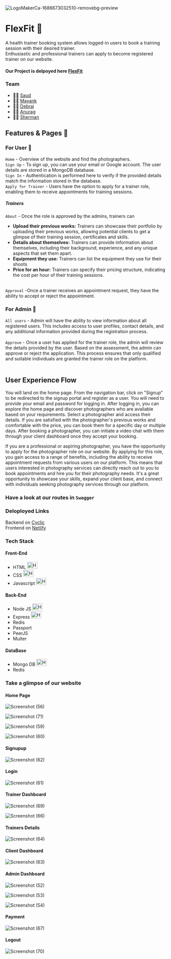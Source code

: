 ![LogoMakerCa-1686673032510-removebg-preview](https://github.com/mohammadsaud-0110/chic-smell-305/assets/112760057/013094ff-5189-4456-a4a3-15f3a2abbbd3)


# FlexFit :runner:

A health trainer booking system allows logged-in users to book a training session with their desired trainer. <br>
Enthusiastic and professional trainers can apply to become registered trainer on our website.

#### Our Project is delpoyed here [FlexFit](https://majestic-puffpuff-66e968.netlify.app/)

### Team 
- :man_technologist: [Saud](https://www.linkedin.com/in/mdsaud/)
- :man_technologist: [Mayank](https://www.linkedin.com/in/mayank-kiran-khobragade/)
- :man_technologist: [Debraj](https://www.linkedin.com/in/debrajj/)
- :man_technologist: [Anurag](https://www.linkedin.com/in/anuragsingh1109/)
- :man_technologist: [Sherman](https://www.linkedin.com/in/sharman-debnath-8878a8205/)


## Features & Pages :page_facing_up:

### For User 	:adult:
`Home` - Overview of the website and find the photographers. <br>
`Sign Up` -  To sign up, you can use your email or Google account. The user details are stored in a MongoDB database. <br>
`Sign In` - Authentication is performed here to verify if the provided details match the information stored in the database. <br>
`Apply for Trainer` - Users have the option to apply for a trainer role, enabling them to receive appointments for training sessions. <br>

##### Trainers
`About` - Once the role is approved by the admins, trainers can 
- **Upload their previous works:** Trainers can showcase their portfolio by uploading their previous works, allowing potential clients to get a glimpse of their training session, certificates and skills. 
- **Details about themselves:** Trainers can provide information about themselves, including their background, experience, and any unique aspects that set them apart.
- **Equipment they use:** Trainers can list the equipment they use for their shoots
- **Price for an hour:** Trainers can specify their pricing structure, indicating the cost per hour of their training sessions.  <br> <br>

`Approval` -Once a trainer receives an appointment request, they have the ability to accept or reject the appointment. 

### For Admin 	:guard:
`All users` - Admin will have the ability to view information about all registered users. This includes access to user profiles, contact details, and any additional information provided during the registration process. <br> <br>
`Approve` - Once a user has applied for the trainer role, the admin will review the details provided by the user. Based on the assessment, the admin can approve or reject the application. This process ensures that only qualified and suitable individuals are granted the trainer role on the platform. <br> <br>

## User Experience Flow
You will land on the home page. From the navigation bar, click on "Signup" to be redirected to the signup portal and register as a user. You will need to provide your email and password for logging in. After logging in, you can explore the home page and discover photographers who are available based on your requirements. Select a photographer and access their details. If you are satisfied with the photographer's previous works and comfortable with the price, you can book them for a specific day or multiple days. After booking a photographer, you can initiate a video chat with them through your client dashboard once they accept your booking.

If you are a professional or aspiring photographer, you have the opportunity to apply for the photographer role on our website. By applying for this role, you gain access to a range of benefits, including the ability to receive appointment requests from various users on our platform. This means that users interested in photography services can directly reach out to you to book appointments and hire you for their photography needs. It's a great opportunity to showcase your skills, expand your client base, and connect with individuals seeking photography services through our platform.

### Have a look at our routes in `Swagger`

<!-- [API](https://flexfit.onrender.com/apidocs/) -->


### Deloployed Links
Backend on [Cyclic](https://rich-tan-cougar-tux.cyclic.app) <br>
Frontend on [Netlify](https://majestic-puffpuff-66e968.netlify.app/)


### Tech Stack

#### Front-End
-  HTML <img src="https://raw.githubusercontent.com/get-icon/geticon/fc0f660daee147afb4a56c64e12bde6486b73e39/icons/html-5.svg" alt="HTML Icon" width="32" height="22">
-  CSS  <img src="https://raw.githubusercontent.com/get-icon/geticon/fc0f660daee147afb4a56c64e12bde6486b73e39/icons/css-3.svg" alt="HTML Icon" width="32" height="22">
-  Javascript  <img src="https://raw.githubusercontent.com/get-icon/geticon/fc0f660daee147afb4a56c64e12bde6486b73e39/icons/javascript.svg" alt="HTML Icon" width="32" height="22">

#### Back-End
-  Node JS  <img src="https://raw.githubusercontent.com/get-icon/geticon/fc0f660daee147afb4a56c64e12bde6486b73e39/icons/nodejs.svg" alt="HTML Icon" width="32" height="22">
-  Express  <img src="https://raw.githubusercontent.com/get-icon/geticon/fc0f660daee147afb4a56c64e12bde6486b73e39/icons/express.svg" alt="HTML Icon" width="32" height="22">
-  Redis
-  Passport
-  PeerJS
-  Multer

#### DataBase
-  Mongo DB  <img src="https://raw.githubusercontent.com/get-icon/geticon/fc0f660daee147afb4a56c64e12bde6486b73e39/icons/mongodb-icon.svg" alt="HTML Icon" width="32" height="22">
-  Redis

### Take a glimpse of our website

#### Home Page

![Screenshot (56)](https://github.com/mohammadsaud-0110/chic-smell-305/assets/115496150/9de7a3bb-b1a9-4b90-b34e-df154669dc4c)

![Screenshot (71)](https://github.com/mohammadsaud-0110/chic-smell-305/assets/115496150/0ec9c338-27d8-485b-8e32-ef1b282e794f)

![Screenshot (59)](https://github.com/mohammadsaud-0110/chic-smell-305/assets/115496150/27382c9b-7644-4c8d-b813-12e3f707d86f)

![Screenshot (60)](https://github.com/mohammadsaud-0110/chic-smell-305/assets/115496150/9930f91c-d405-48ff-aced-f248ff323310)

#### Signupup

![Screenshot (62)](https://github.com/mohammadsaud-0110/chic-smell-305/assets/115496150/c6d68666-62b3-467a-bfb1-ced57ab51e84)

#### Login

![Screenshot (61)](https://github.com/mohammadsaud-0110/chic-smell-305/assets/115496150/bee8217a-d5b8-4b28-bffd-87c6cad2c3a8)

#### Trainer Dashboard

![Screenshot (69)](https://github.com/mohammadsaud-0110/chic-smell-305/assets/115496150/4445cc51-b98d-401e-845d-12ba8b88863c)

![Screenshot (66)](https://github.com/mohammadsaud-0110/chic-smell-305/assets/115496150/e192c491-778f-4e77-bb72-b29fb72e25d8)

#### Trainers Details

![Screenshot (64)](https://github.com/mohammadsaud-0110/chic-smell-305/assets/115496150/8a521e76-6419-4c8f-96b3-f9323c2a4621)

#### Client Dashboard

![Screenshot (63)](https://github.com/mohammadsaud-0110/chic-smell-305/assets/115496150/0ad860da-59e5-4142-9113-fa67edb3d493)

#### Admin Dashboard

![Screenshot (52)](https://github.com/mohammadsaud-0110/chic-smell-305/assets/115496150/562a7c91-570c-4bc5-b18d-e4cffea91c06)

![Screenshot (53)](https://github.com/mohammadsaud-0110/chic-smell-305/assets/115496150/789fdf1d-2162-44f7-baf4-57fb4965c4f3)

![Screenshot (54)](https://github.com/mohammadsaud-0110/chic-smell-305/assets/115496150/29b62844-ce91-436c-8b91-c8d82a29f8dd)

#### Payment

![Screenshot (67)](https://github.com/mohammadsaud-0110/chic-smell-305/assets/115496150/2bffc955-f7b7-4eb5-89ac-f574d8fa4d88)

#### Logout

![Screenshot (70)](https://github.com/mohammadsaud-0110/chic-smell-305/assets/115496150/6d3765bf-7177-4167-bf3d-c6a13b12bb6d)
